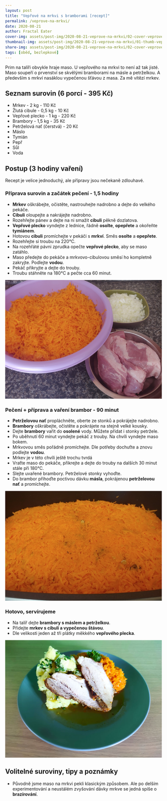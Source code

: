 ```yaml
---
layout: post
title: "Vepřové na mrkvi s bramborami [recept]"
permalink: /veprove-na-mrkvi/
date: 2020-08-21
author: Fractal Eater
cover-img: assets/post-img/2020-08-21-veprove-na-mrkvi/02-cover-veprove-na-mrkvi.jpg
thumbnail-img: assets/post-img/2020-08-21-veprove-na-mrkvi/01-thumb-veprove-na-mrkvi.jpg
share-img: assets/post-img/2020-08-21-veprove-na-mrkvi/02-cover-veprove-na-mrkvi.jpg
tags: [oběd, bezlepkové]
---
```


Prim na talíři obvykle hraje maso. U vepřového na mrkvi to není až tak jisté. Maso soupeří o prvenství se skvělými bramborami na másle a petrželkou. A především s mrkví nasáklou vypečenou šťávou z masa. Za mě vítězí mrkev.

## Seznam surovin (6 porcí - 395 Kč)

* Mrkev - 2 kg - 110 Kč
* Žlutá cibule - 0,5 kg - 10 Kč
* Vepřové plecko - 1 kg - 220 Kč
* Brambory - 1,5 kg - 35 Kč
* Petrželová nať (čerstvá) - 20 Kč
* Máslo
* Tymián
* Pepř
* Sůl
* Voda

## Postup (3 hodiny vaření)

Recept je velice jednoduchý, ale přípravy jsou nečekaně zdlouhavé.

### Příprava surovin a začátek pečení - 1,5 hodiny

* **Mrkev** oškrábejte, očistěte, nastrouhejte nadrobno a dejte do velkého pekáče.
* **Cibuli** oloupejte a nakrájejte nadrobno.
* Rozehřejte pánev a dejte na ni smažit **cibuli** pěkně dozlatova.
* **Vepřové plecko** vyndejte z lednice, řádně **osolte**, **opepřete** a okořeňte **tymiánem**.
* Hotovou **cibuli** promíchejte v pekáči s **mrkví**. Směs **osolte** a **opepřete**.
* Rozehřejte si troubu na 220°C.
* Na rozehřáté pávni zprudka opečte **vepřové plecko**, aby se maso zatáhlo.
* Maso předejte do pekáče a mrkvovo-cibulovou směsí ho kompletně zakryjte. Podlejte **vodou**.
* Pekáč přikryjte a dejte do trouby.
* Troubu stáhněte na 180°C a pečte cca 60 minut.

![Příprava surovin](../assets/post-img/2020-08-21-veprove-na-mrkvi/pripravy.jpg "Příprava surovin")

### Pečení + příprava a vaření brambor - 90 minut  

* **Petrželovou nať** propláchněte, oberte ze stonků a pokrájejte nadrobno.
* **Brambory** oškrábejte, očistěte a pokrájete na stejně velké kousky.
* Dejte **brambory** vařit do **osolené** vody. Můžete přidat i stonky petržele.
* Po uběhnutí 60 minut vyndejte pekáč z trouby. Na chvíli vyndejte maso bokem.
* Mrkvovou směs pořádně promíchejte. Dle potřeby dochuťte a znovu podlejte **vodou**.
* Mrkev je v této chvíli ještě trochu tvrdá
* Vraťte maso do pekáče, přikrejte a dejte do trouby na dalších 30 minut stále při 180°C.
* Slejte uvařené brambory. Petrželové stonky vyhoďte.
* Do brambor přihoďte poctivou dávku **másla**, pokrájenou **petrželovou nať** a promíchejte.

![Maso a mrkev v pekáči](../assets/post-img/2020-08-21-veprove-na-mrkvi/pekac.jpg "Maso a mrkev v pekáči")

### Hotovo, servírujeme

* Na talíř dejte **brambory s máslem a petrželkou**.
* Přidejte **mrkev s cibulí a vypečenou štávou**.
* Dle velikosti jeden až tři plátky měkkého **vepřového plecka**.

![Vepřové na mrkvi s bramborami](../assets/post-img/2020-08-21-veprove-na-mrkvi/veprove-na-mrkvi.jpg "Vepřové na mrkvi s bramborami")

## Volitelné suroviny, tipy a poznámky

* Původně jsme maso na mrkvi pekli klasickým způsobem. Ale po delším experimentování a neustálém zvyšování dávky mrkve se jedná spíše o **brazírování**.

